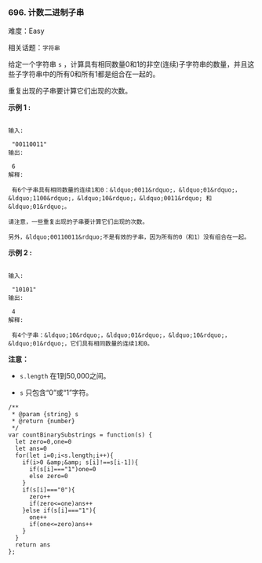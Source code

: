 ### 696. 计数二进制子串

难度：Easy

相关话题：`字符串`

给定一个字符串 `s` ，计算具有相同数量0和1的非空(连续)子字符串的数量，并且这些子字符串中的所有0和所有1都是组合在一起的。



重复出现的子串要计算它们出现的次数。



**示例 1 :** 



```

输入:

 "00110011"
输出:

 6
解释:

 有6个子串具有相同数量的连续1和0：&ldquo;0011&rdquo;，&ldquo;01&rdquo;，&ldquo;1100&rdquo;，&ldquo;10&rdquo;，&ldquo;0011&rdquo; 和 &ldquo;01&rdquo;。

请注意，一些重复出现的子串要计算它们出现的次数。

另外，&ldquo;00110011&rdquo;不是有效的子串，因为所有的0（和1）没有组合在一起。
```


**示例 2 :** 



```

输入:

 "10101"
输出:

 4
解释:

 有4个子串：&ldquo;10&rdquo;，&ldquo;01&rdquo;，&ldquo;10&rdquo;，&ldquo;01&rdquo;，它们具有相同数量的连续1和0。
```


**注意：** 




* `s.length` 在1到50,000之间。

* `s` 只包含&ldquo;0&rdquo;或&ldquo;1&rdquo;字符。




```
/**
 * @param {string} s
 * @return {number}
 */
var countBinarySubstrings = function(s) {
  let zero=0,one=0
  let ans=0
  for(let i=0;i<s.length;i++){
    if(i>0 &amp;&amp; s[i]!==s[i-1]){
      if(s[i]==="1")one=0
      else zero=0
    }
    if(s[i]==="0"){
      zero++
      if(zero<=one)ans++
    }else if(s[i]==="1"){
      one++
      if(one<=zero)ans++
    }
  }
  return ans
};
```

